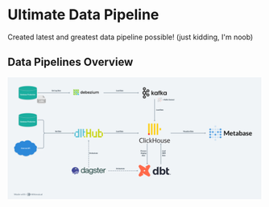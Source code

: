 # Ultimate Data Pipeline

Created latest and greatest data pipeline possible! (just kidding, I'm noob)

## Data Pipelines Overview
![alt text](https://github.com/ajihsan/ultimate-data-pipeline/blob/main/Project%20DE.png)
